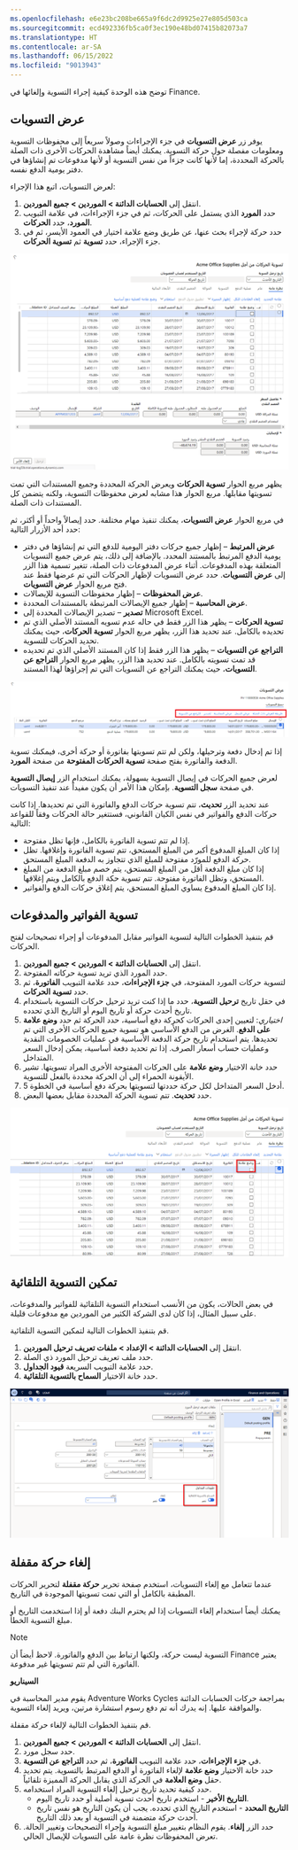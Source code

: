 ```yaml
---
ms.openlocfilehash: e6e23bc208be665a9f6dc2d9925e27e805d503ca
ms.sourcegitcommit: ecd492336fb5ca0f3ec190e48bd07415b82073a7
ms.translationtype: HT
ms.contentlocale: ar-SA
ms.lasthandoff: 06/15/2022
ms.locfileid: "9013943"
---
```

توضح هذه الوحدة كيفية إجراء التسوية وإلغائها في Finance.

## <a name="view-settlements"></a>عرض التسويات 

يوفر زر **عرض التسويات** في جزء الإجراءات وصولاً سريعاً إلى محفوظات التسوية ومعلومات مفصلة حول حركة التسوية. يمكنك أيضاً مشاهدة الحركات الأخرى ذات الصلة بالحركة المحددة، إما لأنها كانت جزءاً من نفس التسوية أو لأنها مدفوعات تم إنشاؤها في دفتر يومية الدفع نفسه.

لعرض التسويات، اتبع هذا الإجراء:

1.  انتقل إلى **الحسابات الدائنة > الموردين > جميع الموردين**.
2.  حدد **المورد** الذي يستمل على الحركات، ثم في جزء الإجراءات، في علامة التبويب **المورد**، حدد **الحركات**.
3.  حدد حركة لإجراء بحث عنها، عن طريق وضع علامة اختيار في العمود الأيسر، ثم في جزء الإجراء، حدد **تسوية** ثم **تسوية الحركات**.
 
[ ![لقطة شاشة لصفحة تسوية الحركات في Dynamics 365 Finance.](../media/view-settlements.png) ](../media/view-settlements.png#lightbox)

يظهر مربع الحوار **تسوية الحركات** ويعرض الحركة المحددة وجميع المستندات التي تمت تسويتها مقابلها. مربع الحوار هذا مشابه لعرض محفوظات التسوية، ولكنه يتضمن كل المستندات ذات الصلة.

في مربع الحوار **عرض التسويات**، يمكنك تنفيذ مهام مختلفة. حدد إيصالاً واحداً أو أكثر، ثم حدد أحد الأزرار التالية:

- **عرض المرتبط** – إظهار جميع حركات دفتر اليومية للدفع التي تم إنشاؤها في دفتر يومية الدفع المرتبط بالمستند المحدد. بالإضافة إلى ذلك، يتم عرض جميع التسويات المتعلقة بهذه المدفوعات. أثناء عرض المدفوعات ذات الصلة، تتغير تسمية هذا الزر إلى **عرض التسويات**. حدد عرض التسويات لإظهار الحركات التي تم عرضها فقط عند فتح مربع الحوار **عرض التسويات**.
- **عرض المحفوظات** – إظهار محفوظات التسوية للإيصالات. 
- **عرض المحاسبة** – إظهار جميع الإيصالات المرتبطة بالمستندات المحددة. 
- **تصدير** – تصدير الإيصالات المحددة إلى Microsoft Excel.
- **تسوية الحركات** – يظهر هذا الزر فقط في حاله عدم تسويه المستند الأصلي الذي تم تحديده بالكامل. عند تحديد هذا الزر، يظهر مربع الحوار **تسوية الحركات**، حيث يمكنك تحديد الحركات للتسوية.
- **التراجع عن التسويات** – يظهر هذا الزر فقط إذا كان المستند الأصلي الذي تم تحديده قد تمت تسويته بالكامل. عند تحديد هذا الزر، يظهر مربع الحوار **التراجع عن التسويات**، حيث يمكنك التراجع عن التسويات التي تم إجراؤها لهذا المستند.

 [ ![لقطة شاشة لصفحة عرض التسويات في Dynamics 365 Finance مع تمييز الأزرار.](../media/view-settlements-buttons.png) ](../media/view-settlements-buttons.png#lightbox)

إذا تم إدخال دفعة وترحيلها، ولكن لم تتم تسويتها بفاتورة أو حركة أخرى، فيمكنك تسوية الدفعة والفاتورة بفتح صفحة **تسوية الحركات المفتوحة** من صفحة **المورد**.

لعرض جميع الحركات في إيصال التسوية‬ بسهولة، يمكنك استخدام الزر **إيصال التسوية** في صفحة **سجل التسوية**. بإمكان هذا الأمر أن يكون مفيداً عند تنفيذ التسويات.

عند تحديد الزر **تحديث**، تتم تسوية حركات الدفع والفاتورة التي تم تحديدها. إذا كانت حركات الدفع والفواتير في نفس الكيان القانوني، فستتغير حالة الحركات وفقاً للقواعد التالية:

- إذا لم تتم تسوية الفاتورة بالكامل، فإنها تظل مفتوحة.
- إذا كان المبلغ المدفوع أكبر من المبلغ المستحق، تتم تسوية الفاتورة وإغلاقها. تظل حركة الدفع للمورّد مفتوحة للمبلغ الذي تتجاوز به الدفعة المبلغ المستحق.
- إذا كان مبلغ الدفعة أقل من المبلغ المستحق، يتم خصم مبلغ الدفعة من المبلغ المستحق، وتظل الفاتورة مفتوحة. تتم تسوية حكة الدفع بالكامل ويتم إغلاقها.
- إذا كان المبلغ المدفوع يساوي المبلغ المستحق، يتم إغلاق حركات الدفع والفواتير.

## <a name="settle-invoices-and-payments"></a>تسوية الفواتير والمدفوعات 

قم بتنفيذ الخطوات التالية لتسوية الفواتير مقابل المدفوعات أو إجراء تصحيحات لفتح الحركات.

1.  انتقل إلى **الحسابات الدائنة > الموردين > جميع الموردين**.
2.  حدد المورد الذي تريد تسوية حركاته المفتوحة.
3.  لتسوية حركات المورد المفتوحة، في **جزء الإجراءات**، حدد علامة التبويب **الفاتورة**، ثم حدد **تسوية الحركات**.
4.  في حقل تاريخ **ترحيل التسوية**، حدد ما إذا كنت تريد ترحيل حركات التسوية باستخدام تاريخ أحدث حركة أو تاريخ اليوم أو التاريخ الذي تحدده.
5.  *اختياري*: لتعيين إحدى الحركات كحركة دفع أساسية، حدد الحركة ثم حدد **وضع علامة على الدفع**. الغرض من الدفع الأساسي هو تسوية جميع الحركات الأخرى التي تم تحديدها. يتم استخدام تاريخ حركة الدفعة الأساسية في عمليات الخصومات النقدية وعمليات حساب أسعار الصرف. إذا تم تحديد دفعة أساسية، يمكن إدخال السعر المتداخل.
6.  حدد خانة الاختيار **وضع علامة** على الحركات المفتوحة الأخرى المراد تسويتها. تشير الأيقونة الحمراء إلى أن الحركة محددة بالفعل للتسوية.
7.  أدخل السعر المتداخل لكل حركة حددتها لتسويتها بحركة دفع أساسية في الخطوة 5.
8.  حدد **تحديث**. تتم تسوية الحركة المحددة مقابل بعضها البعض.

[ ![لقطة شاشة لـ SettleTtransactions لـ Acme Office Supplies مع تمييز خانة الاختيار وضع العلامة.](../media/settlement.png) ](../media/settlement.png#lightbox)
## <a name="enable-automatic-settlement"></a>تمكين التسوية التلقائية 

في بعض الحالات، يكون من الأنسب استخدام التسوية التلقائية للفواتير والمدفوعات، على سبيل المثال، إذا كان لدى الشركة الكثير من الموردين مع مدفوعات قليلة. 

قم بتنفيذ الخطوات التالية لتمكين التسوية التلقائية.

1.  انتقل إلى **الحسابات الدائنة > الإعداد > ملفات تعريف ترحيل الموردين**.
2.  حدد ملف تعريف ترحيل المورد ذي الصلة.
3.  حدد علامة التبويب السريعة **قيود الجداول**.
4.  حدد خانة الاختيار **السماح بالتسوية التلقائية**.
 
[ ![لقطة شاشة لصفحة ملفات تعريف ترحيل المورد مع تمييز خانة الاختيار السماح بالتسوية التلقائية](../media/automatic-settlement.png) ](../media/automatic-settlement.png#lightbox)

## <a name="reverse-a-closed-transaction"></a>إلغاء حركة مقفلة 

عندما تتعامل مع إلغاء التسويات، استخدم صفحة تحرير **حركة مقفلة** لتحرير الحركات المطبقة بالكامل أو التي تمت تسويتها الموجودة في التاريخ. 

يمكنك أيضاً استخدام إلغاء التسويات إذا لم يحترم البنك دفعة أو إذا استخدمت التاريخ أو مبلغ التسوية الخطأ. 

> [!NOTE]
> التسوية ليست حركة، ولكنها ارتباط بين الدفع والفاتورة. لاحظ أيضاً أن Finance يعتبر الفاتورة التي لم تتم تسويتها غير مدفوعة.


**السيناريو**

يقوم مدير المحاسبة في Adventure Works Cycles بمراجعة حركات الحسابات الدائنة والموافقة عليها.  إنه يدرك أنه تم دفع رسوم استشارة مرتين، ويريد إلغاء التسوية.

قم بتنفيذ الخطوات التالية لإلغاء حركة مقفلة.

1.  انتقل إلى **الحسابات الدائنة > الموردين > جميع الموردين**.
2.  حدد سجل مورد.
3.  في **جزء الإجراءات**، حدد علامة التبويب **الفاتورة**، ثم حدد **التراجع عن التسوية**.
4.  حدد خانة الاختيار **وضع علامة** لإلغاء الفاتورة أو الدفع المرتبط بالتسوية. يتم تحديد حقل **وضع العلامة** في الحركة الذي يقابل الحركة المميزة تلقائياً.
5.  حدد كيفية تحديد تاريخ ترحيل إلغاء التسوية المراد استخدامه.
    - **التاريخ الأخير** - استخدم تاريخ أحدث تسوية أصلية أو حدد تاريخ اليوم.
    - **التاريخ المحدد** - استخدم التاريخ الذي تحدده. يجب أن يكون التاريخ هو نفس تاريخ أحدث حركة متضمنة في التسوية أو بعد ذلك التاريخ.
8.  حدد الزر **إلغاء**. يقوم النظام بتغيير مبلغ التسوية وإجراء التصحيحات وتغيير الحالة. تعرض المحفوظات نظرة عامة على التسويات للإيصال الحالي.

